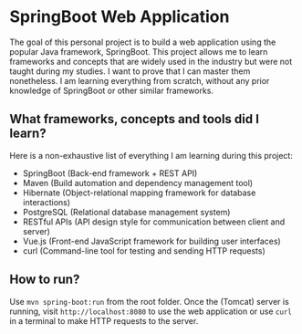 # SpringBoot Web Application

The goal of this personal project is to build a web application using the popular Java framework, SpringBoot.
This project allows me to learn frameworks and concepts that are widely used in the industry but were not taught during my studies. I want to prove that I can master them nonetheless.
I am learning everything from scratch, without any prior knowledge of SpringBoot or other similar frameworks.

## What frameworks, concepts and tools did I learn?

Here is a non-exhaustive list of everything I am learning during this project:
- SpringBoot (Back-end framework + REST API)
- Maven (Build automation and dependency management tool)
- Hibernate (Object-relational mapping framework for database interactions)
- PostgreSQL (Relational database management system)
- RESTful APIs (API design style for communication between client and server)
- Vue.js (Front-end JavaScript framework for building user interfaces)
- curl (Command-line tool for testing and sending HTTP requests)

## How to run?

Use `mvn spring-boot:run` from the root folder.
Once the (Tomcat) server is running, visit `http://localhost:8080` to use the web application
or use `curl` in a terminal to make HTTP requests to the server.


